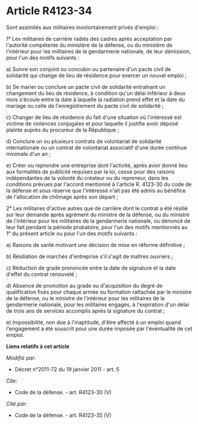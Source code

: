 # Article R4123-34

Sont assimilés aux militaires involontairement privés d'emploi : 

1° Les militaires de carrière radiés des cadres après acceptation par l'autorité compétente du ministère de la défense, ou du
ministère de l'intérieur pour les militaires de la gendarmerie nationale, de leur démission, pour l'un des motifs suivants : 

a) Suivre son conjoint ou concubin ou partenaire d'un pacte civil de solidarité qui change de lieu de résidence pour exercer
un nouvel emploi ; 

b) Se marier ou conclure un pacte civil de solidarité entraînant un changement du lieu de résidence, à condition qu'un délai
inférieur à deux mois s'écoule entre la date à laquelle la radiation prend effet et la date du mariage ou celle de
l'enregistrement du pacte civil de solidarité ; 

c) Changer de lieu de résidence du fait d'une situation où l'intéressé est victime de violences conjugales et pour laquelle
il justifie avoir déposé plainte auprès du procureur de la République ; 

d) Conclure un ou plusieurs contrats de volontariat de solidarité internationale ou un contrat de volontariat associatif
d'une durée continue minimale d'un an ; 

e) Créer ou reprendre une entreprise dont l'activité, après avoir donné lieu aux formalités de publicité requises par la loi,
cesse pour des raisons indépendantes de la volonté du créateur ou du repreneur, dans les conditions prévues par l'accord
mentionné à l'article R. 4123-30 du code de la défense et sous réserve que l'intéressé n'ait pas été admis au bénéfice de
l'allocation de chômage après son départ ; 

2° Les militaires d'active autres que de carrière dont le contrat a été résilié sur leur demande après agrément du ministre
de la défense, ou du ministre de l'intérieur pour les militaires de la gendarmerie nationale, ou dénoncé de leur fait pendant
la période probatoire, pour l'un des motifs mentionnés au 1° du présent article ou pour l'un des motifs suivants : 

a) Raisons de santé motivant une décision de mise en réforme définitive ; 

b) Résiliation de marchés d'entreprise s'il s'agit de maîtres ouvriers ; 

c) Réduction de grade prononcée entre la date de signature et la date d'effet du contrat renouvelé ; 

d) Absence de promotion au grade ou d'acquisition du degré de qualification fixés pour chaque armée ou formation rattachée
par le ministre de la défense, ou le ministre de l'intérieur pour les militaires de la gendarmerie nationale, pour les
militaires engagés, à l'expiration d'un délai de trois ans de services accomplis après la signature du contrat ; 

e) Impossibilité, non due à l'inaptitude, d'être affecté à un emploi quand l'engagement a été souscrit pour une durée imposée
par l'éventualité de cet emploi.

**Liens relatifs à cet article**

_Modifié par_:

  - Décret n°2011-72 du 19 janvier 2011 - art. 5

_Cite_:

  - Code de la défense. - art. R4123-30 (V)

_Cité par_:

  - Code de la défense. - art. R4123-35 (V)
